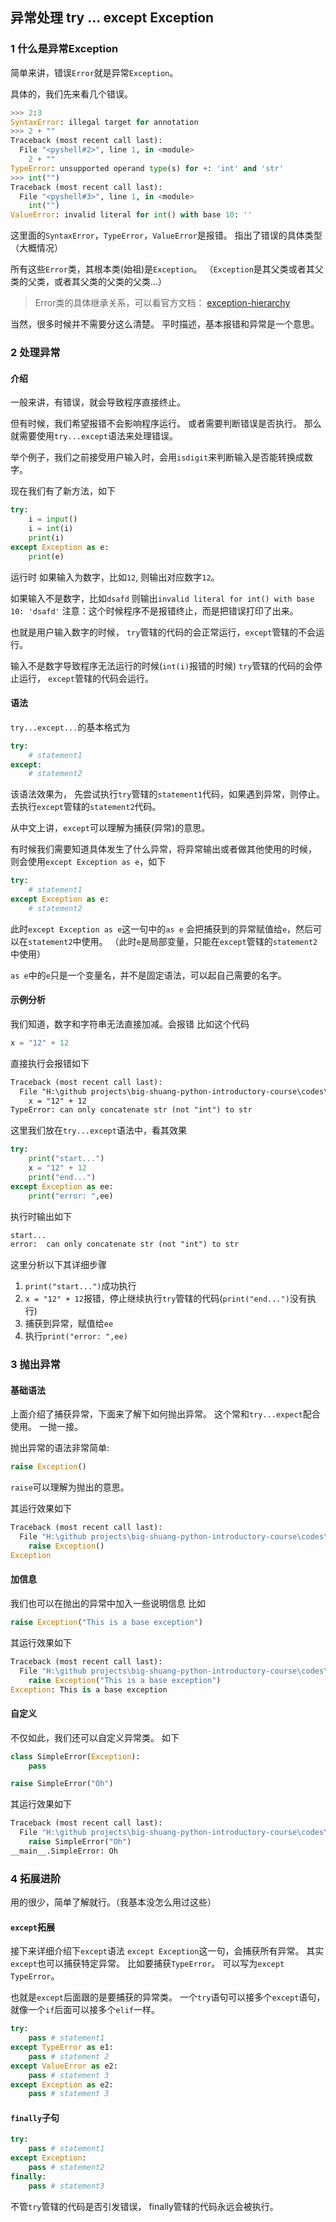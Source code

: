 ## 异常处理 try ... except Exception
### 1 什么是异常Exception
简单来讲，错误`Error`就是异常`Exception`。


具体的，我们先来看几个错误。
```python
>>> 2:3
SyntaxError: illegal target for annotation
>>> 2 + ""
Traceback (most recent call last):
  File "<pyshell#2>", line 1, in <module>
    2 + ""
TypeError: unsupported operand type(s) for +: 'int' and 'str'
>>> int("")
Traceback (most recent call last):
  File "<pyshell#3>", line 1, in <module>
    int("")
ValueError: invalid literal for int() with base 10: ''
```

这里面的`SyntaxError`，`TypeError`，`ValueError`是报错。
指出了错误的具体类型（大概情况）

所有这些`Error`类，其根本类(始祖)是`Exception`。
（`Exception`是其父类或者其父类的父类，或者其父类的父类的父类...）

> Error类的具体继承关系，可以看官方文档：
> [exception-hierarchy](https://docs.python.org/3/library/exceptions.html#exception-hierarchy)

当然，很多时候并不需要分这么清楚。
平时描述，基本报错和异常是一个意思。

### 2 处理异常
#### 介绍
一般来讲，有错误，就会导致程序直接终止。

但有时候，我们希望报错不会影响程序运行。
或者需要判断错误是否执行。
那么就需要使用`try...except`语法来处理错误。

举个例子，我们之前接受用户输入时，会用`isdigit`来判断输入是否能转换成数字。

现在我们有了新方法，如下
```python
try:
    i = input()
    i = int(i)
    print(i)
except Exception as e:
    print(e)
```
运行时
如果输入为数字，比如`12`, 则输出对应数字`12`。

如果输入不是数字，比如`dsafd`
则输出`invalid literal for int() with base 10: 'dsafd'`
注意：这个时候程序不是报错终止，而是把错误打印了出来。

也就是用户输入数字的时候，
`try`管辖的代码的会正常运行，`except`管辖的不会运行。

输入不是数字导致程序无法运行的时候(`int(i)`报错的时候)
`try`管辖的代码的会停止运行，
`except`管辖的代码会运行。
#### 语法
`try...except...`的基本格式为

```python
try:
    # statement1
except:
    # statement2
```
该语法效果为，
先尝试执行`try`管辖的`statement1`代码，如果遇到异常，则停止。
去执行`except`管辖的`statement2`代码。

从中文上讲，`except`可以理解为捕获(异常)的意思。

有时候我们需要知道具体发生了什么异常，将异常输出或者做其他使用的时候，
则会使用`except Exception as e`，如下
```python
try:
    # statement1
except Exception as e:
    # statement2
```


此时`except Exception as e`这一句中的`as e`
会把捕获到的异常赋值给`e`，然后可以在`statement2`中使用。
（此时`e`是局部变量，只能在`except`管辖的`statement2`中使用）

`as e`中的`e`只是一个变量名，并不是固定语法，可以起自己需要的名字。

#### 示例分析
我们知道，数字和字符串无法直接加减。会报错
比如这个代码
```python
x = "12" + 12
```
直接执行会报错如下
```txt
Traceback (most recent call last):
  File "H:\github projects\big-shuang-python-introductory-course\codes\course7\demo502.py", line 1, in <module>
    x = "12" + 12
TypeError: can only concatenate str (not "int") to str
```

这里我们放在`try...except`语法中，看其效果
```python
try:
    print("start...")
    x = "12" + 12
    print("end...")
except Exception as ee:
    print("error: ",ee)
```
执行时输出如下
```txt
start...
error:  can only concatenate str (not "int") to str
```

这里分析以下其详细步骤
1. `print("start...")`成功执行
2. `x = "12" + 12`报错，停止继续执行`try`管辖的代码(`print("end...")`没有执行)
3. 捕获到异常，赋值给`ee`
4. 执行`print("error: ",ee)`

### 3 抛出异常

#### 基础语法
上面介绍了捕获异常，下面来了解下如何抛出异常。
这个常和`try...expect`配合使用。
一抛一接。

抛出异常的语法非常简单:
```python
raise Exception()
```
`raise`可以理解为抛出的意思。

其运行效果如下
```python
Traceback (most recent call last):
  File "H:\github projects\big-shuang-python-introductory-course\codes\course7\demo503.py", line 1, in <module>
    raise Exception()
Exception
```

#### 加信息
我们也可以在抛出的异常中加入一些说明信息
比如
```python
raise Exception("This is a base exception")
```
其运行效果如下
```python
Traceback (most recent call last):
  File "H:\github projects\big-shuang-python-introductory-course\codes\course7\demo503.py", line 1, in <module>
    raise Exception("This is a base exception")
Exception: This is a base exception
```

#### 自定义
不仅如此，我们还可以自定义异常类。
如下
```python
class SimpleError(Exception):
    pass

raise SimpleError("Oh")
```
其运行效果如下
```python
Traceback (most recent call last):
  File "H:\github projects\big-shuang-python-introductory-course\codes\course7\demo503.py", line 5, in <module>
    raise SimpleError("Oh")
__main__.SimpleError: Oh
```

### 4 拓展进阶
用的很少，简单了解就行。（我基本没怎么用过这些）
#### `except`拓展
接下来详细介绍下`except`语法
`except Exception`这一句，会捕获所有异常。
其实`except`也可以捕获特定异常。
比如要捕获`TypeError`。
可以写为`except TypeError`。

也就是`except`后面跟的是要捕获的异常类。
一个`try`语句可以接多个`except`语句，就像一个`if`后面可以接多个`elif`一样。
```python
try:
    pass # statement1
except TypeError as e1:
    pass # statement 2
except ValueError as e2:
    pass # statement 3
except Exception as e2:
    pass # statement 3
```

#### `finally`子句
```python
try:
    pass # statement1
except Exception:
    pass # statement2
finally:
    pass # statement3
```
不管`try`管辖的代码是否引发错误，
finally管辖的代码永远会被执行。
